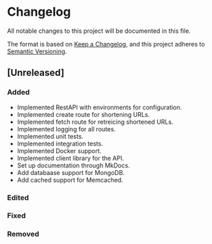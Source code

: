 # Changelog

All notable changes to this project will be documented in this file.

The format is based on [Keep a Changelog](https://keepachangelog.com/en/1.1.0/),
and this project adheres to [Semantic Versioning](https://semver.org/spec/v2.0.0.html).

## [Unreleased]

### Added
- Implemented RestAPI with environments for configuration.
- Implemented create route for shortening URLs.
- Implemented fetch route for retreicing shortened URLs.
- Implemented logging for all routes.
- Implemented unit tests.
- Implemented integration tests.
- Implemented Docker support.
- Implemented client library for the API.
- Set up documentation through MkDocs.
- Add databaase support for MongoDB.
- Add cached support for Memcached.

### Edited

### Fixed

### Removed
